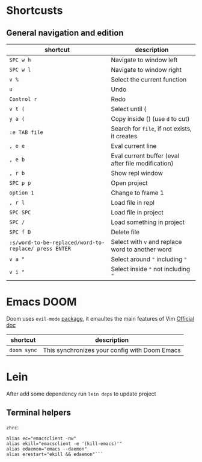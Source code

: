 # Shortcusts

## General navigation and edition

| shortcut | description |
| ---------| ------------|
| `SPC w h`| Navigate to window left |
| `SPC w l`| Navigate to window right |
| `v %` | Select the current function |
| `u` | Undo
| `Control r`| Redo |
| `v t (`| Select until ( |
| `y a (`| Copy inside () (use `d` to cut) |
| `:e TAB file`| Search for `file`, if not exists, it creates |
| `, e e`| Eval current line |
| `, e b`| Eval current buffer (eval after file modification) |
| `, r b`| Show repl window |
| `SPC p p`| Open project |
| `option 1`| Change to frame 1 |
| `, r l`| Load file in repl |
| `SPC SPC`| Load file in project |
| `SPC /`| Load something in project |
| `SPC f D`| Delete file |
| `:s/word-to-be-replaced/word-to-replace/ press ENTER`| Select with `v` and replace word to another word |
| `v a "`| Select around `"` including `"`|
| `v i "`| Select inside `"` not including `"`|

# Emacs DOOM

Doom uses `evil-mode` [package](https://github.com/emacs-evil/evil), it emaultes the main features of Vim
[Official doc](https://github.com/doomemacs/doomemacs/blob/master/docs/index.org)

| shortcut | description |
| ---------| ------------|
| `doom sync`| This synchronizes your config with Doom Emacs |

# Lein
After add some dependency run `lein deps` to update project

## Terminal helpers
`zhrc`:
````
alias ec="emacsclient -nw"
alias ekill="emacsclient -e '(kill-emacs)'"
alias edaemon="emacs --daemon"
alias erestart="ekill && edaemon"```
